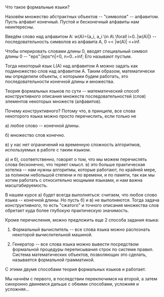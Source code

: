 

Что такое формальные языки?

Назовём множество абстрактных объектов -- "символов" -- алфавитом. Пусть алфавит конечный. Пустой и бесконечный алфавиты нам неинтересны.

Введём слово над алфавитом А: w(A)=\{a_i, a_i \in A\ \forall i=0..|w(A)|} -- последовательность символов из алфавита A, 0 =< |w(A)| <+inf.

Чтобы оперировать словами длины 0, вводят специальный символ длины 0 -- "eps":|eps^n|=0, n=0..+inf; Его называют пустым.

Тогда некоторый язык L(A) над алфавитом А можно задать как подмножество слов над алфавитом А. Таким образом, математически мы определили объекты, с которыми будем работать, это последовательности конечной длины и множества.

Теория формальных языков по сути -- математический способ _конструктивного_ описания множеств последовательностей (слов) элементов некоторых множеств (алфавитов).

Почему _конструктивного_? Потому что, в принципе, все слова некоторого языка можно просто перечислить, если только не 

а) любое слово -- конечной длины.

б) множество слов конечно.

в) у нас нет ограничений на временную сложность алгоритмов, используемых в работе с таким языком.

а) и б), соответственно, говорят о том, что мы можем перечислять слова бесконечно, что теряет смысл. в) это больше практическая хотелка -- нам нужны алгоритмы, которые работают, по крайней мере, за полином небольшой степени и по времени, и по памяти, так как мы хотим работать с относительно мощными языками, и нам важна масштабируемость.

В нашем курсе а) будет всегда выполняться: считаем, что любое слово языка -- конечной длины. Но пусть б) и в) не выполняются. Тогда задача  _конструктивного_, то есть "сжатого" и точного описания множества слов обретает куда более глубокую практическую значимость.

Кроме перечисления, можно предложить еще 2 способа задания языка:

1) Формальный вычислитель -- все слова языка можно распознать некоторой вычислительной машиной. 

2) Генератор -- все слова языка можно вывести посредством формальной процедуры переписывания строк по системе правил. Система математических объектов, позволяющих это сделать, называется формальной грамматикой.

С этими двумя способами теория формальных языков и работает.

Мы начнём с первого, в последствии переключимся на второй, а затем синхронно двинемся дальше с обеими способами, усложняя и усложняя...
